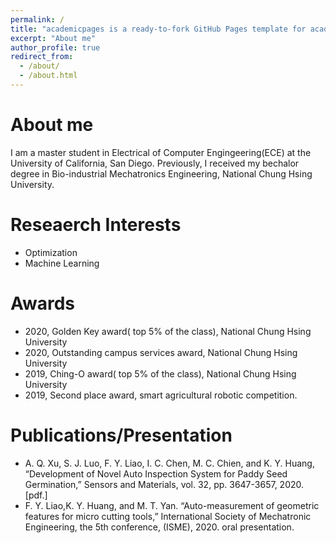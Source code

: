 ```yaml
---
permalink: /
title: "academicpages is a ready-to-fork GitHub Pages template for academic personal websites"
excerpt: "About me"
author_profile: true
redirect_from: 
  - /about/
  - /about.html
---
```


About me
======
I am a master student in Electrical of Computer Engingeering(ECE) at the University of California, San Diego. Previously, I received my bechalor degree in Bio-industrial Mechatronics Engineering, National Chung Hsing University.

Reseaerch Interests
======
- Optimization
- Machine Learning

Awards
======
- 2020, Golden Key award( top 5% of the class), National Chung Hsing University
- 2020, Outstanding campus services award, National Chung Hsing University
- 2019, Ching-O award( top 5% of the class), National Chung Hsing University
- 2019, Second place award, smart agricultural robotic competition.

Publications/Presentation
======
- A. Q. Xu, S. J. Luo, F. Y. Liao, I. C. Chen, M. C. Chien, and K. Y. Huang, “Development of Novel Auto Inspection System for Paddy Seed Germination,” Sensors and Materials, vol. 32, pp. 3647-3657, 2020. [pdf.]
- F. Y. Liao,K. Y. Huang, and M. T. Yan. “Auto-measurement of geometric features for micro cutting tools,” International Society of Mechatronic Engineering, the 5th conference, (ISME), 2020. oral presentation.




